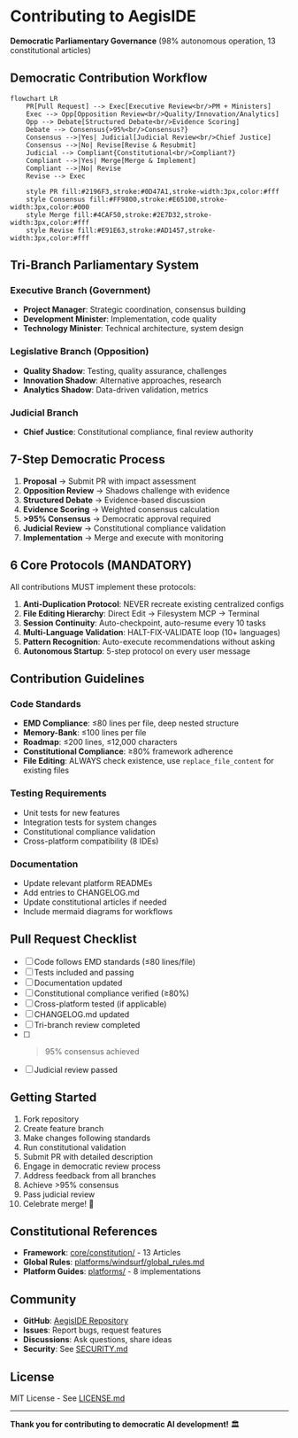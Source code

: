 # Contributing to AegisIDE

**Democratic Parliamentary Governance** (98% autonomous operation, 13 constitutional articles)

## Democratic Contribution Workflow

```mermaid
flowchart LR
    PR[Pull Request] --> Exec[Executive Review<br/>PM + Ministers]
    Exec --> Opp[Opposition Review<br/>Quality/Innovation/Analytics]
    Opp --> Debate[Structured Debate<br/>Evidence Scoring]
    Debate --> Consensus{>95%<br/>Consensus?}
    Consensus -->|Yes| Judicial[Judicial Review<br/>Chief Justice]
    Consensus -->|No| Revise[Revise & Resubmit]
    Judicial --> Compliant{Constitutional<br/>Compliant?}
    Compliant -->|Yes| Merge[Merge & Implement]
    Compliant -->|No| Revise
    Revise --> Exec
    
    style PR fill:#2196F3,stroke:#0D47A1,stroke-width:3px,color:#fff
    style Consensus fill:#FF9800,stroke:#E65100,stroke-width:3px,color:#000
    style Merge fill:#4CAF50,stroke:#2E7D32,stroke-width:3px,color:#fff
    style Revise fill:#E91E63,stroke:#AD1457,stroke-width:3px,color:#fff
```

## Tri-Branch Parliamentary System

### Executive Branch (Government)
- **Project Manager**: Strategic coordination, consensus building
- **Development Minister**: Implementation, code quality
- **Technology Minister**: Technical architecture, system design

### Legislative Branch (Opposition)
- **Quality Shadow**: Testing, quality assurance, challenges
- **Innovation Shadow**: Alternative approaches, research
- **Analytics Shadow**: Data-driven validation, metrics

### Judicial Branch
- **Chief Justice**: Constitutional compliance, final review authority

## 7-Step Democratic Process

1. **Proposal** → Submit PR with impact assessment
2. **Opposition Review** → Shadows challenge with evidence
3. **Structured Debate** → Evidence-based discussion
4. **Evidence Scoring** → Weighted consensus calculation
5. **>95% Consensus** → Democratic approval required
6. **Judicial Review** → Constitutional compliance validation
7. **Implementation** → Merge and execute with monitoring

## 6 Core Protocols (MANDATORY)

All contributions MUST implement these protocols:

1. **Anti-Duplication Protocol**: NEVER recreate existing centralized configs
2. **File Editing Hierarchy**: Direct Edit → Filesystem MCP → Terminal
3. **Session Continuity**: Auto-checkpoint, auto-resume every 10 tasks
4. **Multi-Language Validation**: HALT-FIX-VALIDATE loop (10+ languages)
5. **Pattern Recognition**: Auto-execute recommendations without asking
6. **Autonomous Startup**: 5-step protocol on every user message

## Contribution Guidelines

### Code Standards
- **EMD Compliance**: ≤80 lines per file, deep nested structure
- **Memory-Bank**: ≤100 lines per file
- **Roadmap**: ≤200 lines, ≤12,000 characters
- **Constitutional Compliance**: ≥80% framework adherence
- **File Editing**: ALWAYS check existence, use `replace_file_content` for existing files

### Testing Requirements
- Unit tests for new features
- Integration tests for system changes
- Constitutional compliance validation
- Cross-platform compatibility (8 IDEs)

### Documentation
- Update relevant platform READMEs
- Add entries to CHANGELOG.md
- Update constitutional articles if needed
- Include mermaid diagrams for workflows

## Pull Request Checklist

- [ ] Code follows EMD standards (≤80 lines/file)
- [ ] Tests included and passing
- [ ] Documentation updated
- [ ] Constitutional compliance verified (≥80%)
- [ ] Cross-platform tested (if applicable)
- [ ] CHANGELOG.md updated
- [ ] Tri-branch review completed
- [ ] >95% consensus achieved
- [ ] Judicial review passed

## Getting Started

1. Fork repository
2. Create feature branch
3. Make changes following standards
4. Run constitutional validation
5. Submit PR with detailed description
6. Engage in democratic review process
7. Address feedback from all branches
8. Achieve >95% consensus
9. Pass judicial review
10. Celebrate merge! 🎉

## Constitutional References

- **Framework**: [core/constitution/](core/constitution/) - 13 Articles
- **Global Rules**: [platforms/windsurf/global_rules.md](platforms/windsurf/global_rules.md)
- **Platform Guides**: [platforms/](platforms/) - 8 implementations

## Community

- **GitHub**: [AegisIDE Repository](https://github.com/Gaurav-Wankhede/AegisIDE)
- **Issues**: Report bugs, request features
- **Discussions**: Ask questions, share ideas
- **Security**: See [SECURITY.md](SECURITY.md)

## License

MIT License - See [LICENSE.md](LICENSE.md)

---

**Thank you for contributing to democratic AI development!** 🏛️
